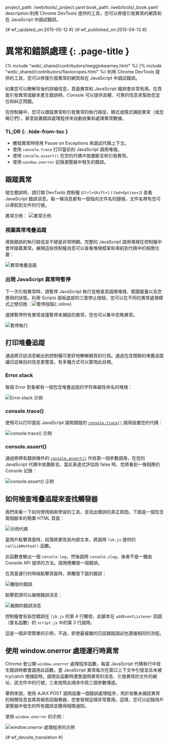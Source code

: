 project_path: /web/tools/_project.yaml
book_path: /web/tools/_book.yaml
description:利用 Chrome DevTools 提供的工具，您可以修復引發異常的網頁和在 JavaScript 中調試錯誤。

{# wf_updated_on:2015-05-12 #}
{# wf_published_on:2015-04-13 #}

# 異常和錯誤處理 {: .page-title }

{% include "web/_shared/contributors/megginkearney.html" %}
{% include "web/_shared/contributors/flaviocopes.html" %}
利用 Chrome DevTools 提供的工具，您可以修復引發異常的網頁和在 JavaScript 中調試錯誤。

如果您可以瞭解背後的詳細信息，頁面異常和 JavaScript 錯誤會非常有用。在頁面引發異常或腳本產生錯誤時，Console 可以提供具體、可靠的信息來幫助您定位和糾正問題。 

在控制檯中，您可以跟蹤異常和引發異常的執行路徑，顯式或隱式捕捉異常（或忽略它們），甚至設置錯誤處理程序來自動收集和處理異常數據。


### TL;DR {: .hide-from-toc }
- 觸發異常時啓用 Pause on Exceptions 來調試代碼上下文。
- 使用  <code>console.trace</code> 打印當前的 JavaScript 調用堆棧。
- 使用  <code>console.assert()</code> 在您的代碼中放置斷言和引發異常。
- 使用  <code>window.onerror</code> 記錄瀏覽器中發生的錯誤。


## 跟蹤異常

發生錯誤時，請打開 DevTools 控制檯 (`Ctrl+Shift+J` / `Cmd+Option+J`) 查看 JavaScript 錯誤消息。每一條消息都有一個指向文件名的鏈接，文件名帶有您可以導航到文件的行號。


異常示例：
![異常示例](images/track-exceptions-tracking-exceptions.jpg)

### 視圖異常堆疊追蹤

導致錯誤的執行路徑並不總是非常明顯。完整的 JavaScript 調用堆棧在控制檯中會伴隨着異常。展開這些控制檯消息可以查看堆棧框架和導航到代碼中的相應位置：



![異常堆疊追蹤](images/track-exceptions-exception-stack-trace.jpg)

### 出現 JavaScript 異常時暫停

下一次引發異常時，請暫停 JavaScript 執行並檢查其調用堆棧、範圍變量以及您應用的狀態。利用 Scripts 面板底部的三態停止按鈕，您可以在不同的異常處理模式之間切換：![暫停按鈕](images/track-exceptions-pause-gray.png){:.inline}




選擇暫停所有異常或僅暫停未捕捉的異常，您也可以集中忽略異常。

![暫停執行](images/track-exceptions-pause-execution.jpg)

## 打印堆疊追蹤

通過將日誌消息輸出到控制檯可更好地瞭解網頁的行爲。通過包含關聯的堆疊追蹤讓日誌條目的信息更豐富。有多種方式可以實現此目標。

### Error.stack
每個 Error 對象都有一個包含堆疊追蹤的字符串屬性命名的堆棧：

![Error.stack 示例](images/track-exceptions-error-stack.jpg)

### console.trace()

使用可以打印當前 JavaScript 調用跟蹤的 [`console.trace()`](./console-reference#consoletraceobject) 調用設置您的代碼：

![console.trace() 示例](images/track-exceptions-console-trace.jpg)

### console.assert()

通過將帶有錯誤條件的 [`console.assert()`](./console-reference#consoleassertexpression-object) 作爲第一個參數調用，在您的 JavaScript 代碼中放置斷言。當此表達式評估爲 false 時，您將看到一條相應的 Console 記錄：




![console.assert() 示例](images/track-exceptions-console-assert.jpg)

## 如何檢查堆疊追蹤來查找觸發器

我們來看一下如何使用剛剛學習的工具，並找出錯誤的真正原因。下面是一個包含兩個腳本的簡單 HTML 頁面：



![示例代碼](images/track-exceptions-example-code.png)

當用戶點擊頁面時，段落將更改其內部文本，將調用 `lib.js` 提供的 `callLibMethod()` 函數。



此函數會輸出一個 `console.log`，然後調用 `console.slog`，後者不是一種由 Console API 提供的方法。調用應觸發一個錯誤。




在頁面運行的時候點擊頁面時，將觸發下面的錯誤：


![觸發的錯誤](images/track-exceptions-example-error-triggered.png)

點擊箭頭可以展開錯誤消息：

![展開的錯誤消息](images/track-exceptions-example-error-message-expanded.png)

控制檯會告訴您錯誤在 `lib.js` 的第 4 行觸發，此腳本在 `addEventListener` 回調（匿名函數）的 `script.js` 中的第 3 行調用。



這是一個非常簡單的示例，不過，即使最複雜的日誌跟蹤調試也遵循相同的流程。


## 使用 window.onerror 處理運行時異常

Chrome 會公開 `window.onerror` 處理程序函數，每當 JavaScript 代碼執行中發生錯誤時都會調用此函數。當 JavaScript 異常每次在窗口上下文中引發並且未被 try/catch 塊捕捉時，調用此函數時還會調用異常的消息、引發異常的文件的網址、該文件中的行號，三者按照此順序作爲三個參數傳遞。








舉例來說，使用 AJAX POST 調用設置一個錯誤處理程序，用於收集未捕捉異常的相關信息並將其報告回服務器，您會發現這樣非常實用。這樣，您可以記錄用戶瀏覽器中發生的所有錯誤並獲得相關通知。

使用 `window.onerror` 的示例：

![window.onerror 處理程序的示例](images/runtime-exceptions-window-onerror.jpg)




{# wf_devsite_translation #}
